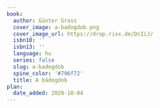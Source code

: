 ```yaml
---
book:
  author: Günter Grass
  cover_image: a-badogdob.png
  cover_image_url: https://drop.rixx.de/DcIiJ/
  isbn10: ''
  isbn13: ''
  language: hu
  series: false
  slug: a-badogdob
  spine_color: '#796f72'
  title: A bádogdob
plan:
  date_added: 2020-10-04
---
```

